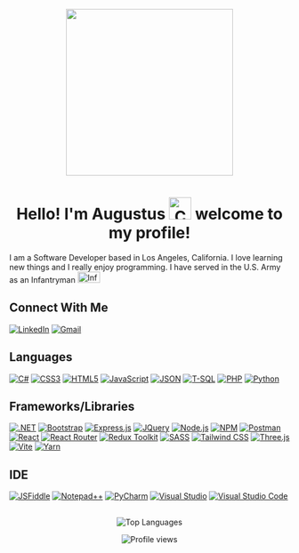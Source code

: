 <p align="center">
  <img src="https://i.giphy.com/media/7NoNw4pMNTvgc/giphy.webp" height="300" width="300"/>
</p>

### <h1 align="center">Hello! I'm Augustus <img alt="Corgi Waving Gif" src="https://i.giphy.com/media/FAFo1M7EC4gRZ4HETH/giphy.webp" title="@corgiyolk" height="40" width="40"/> welcome to my profile!</h1>

I am a Software Developer based in Los Angeles, California. I love learning new things and I really enjoy programming. I have served in the U.S. Army as an Infantryman <img src="https://upload.wikimedia.org/wikipedia/commons/a/ae/USA_-_Army_Infantry_Insignia.png" title="Infantry Crossed Rifles" height="20" width="40"/>

## Connect With Me
[![LinkedIn](https://img.shields.io/badge/LinkedIn-0077B5?style=for-the-badge&logo=linkedin&logoColor=white)](https://www.linkedin.com/in/augustuschong/)
[![Gmail](https://img.shields.io/badge/Gmail-D14836?style=for-the-badge&logo=gmail&logoColor=white)](mailto:augustus.chong.dev@gmail.com)

## Languages
[![C#](https://img.shields.io/badge/C%23-239120?style=for-the-badge&logo=c-sharp&logoColor=white)](https://learn.microsoft.com/en-us/dotnet/csharp/)
[![CSS3](https://img.shields.io/badge/CSS3-1572B6?style=for-the-badge&logo=css3&logoColor=white)](https://www.w3.org/Style/CSS/learning)
[![HTML5](https://img.shields.io/badge/HTML5-E34F26?style=for-the-badge&logo=html5&logoColor=white)](https://html.spec.whatwg.org/dev/)
[![JavaScript](https://img.shields.io/badge/JavaScript-323330?style=for-the-badge&logo=javascript&logoColor=F7DF1E)](https://www.javascript.com/learn)
[![JSON](https://img.shields.io/badge/json-5E5C5C?style=for-the-badge&logo=json&logoColor=white)](https://www.json.org/json-en.html)
[![T-SQL](https://img.shields.io/badge/Microsoft_SQL_Server-CC2927?style=for-the-badge&logo=microsoft-sql-server&logoColor=white)](https://learn.microsoft.com/en-us/sql/t-sql/language-reference?view=sql-server-ver16)
[![PHP](https://img.shields.io/badge/PHP-777BB4?style=for-the-badge&logo=php&logoColor=white)](https://www.php.net/)
[![Python](https://img.shields.io/badge/Python-FFD43B?style=for-the-badge&logo=python&logoColor=blue)](https://www.python.org/)

## Frameworks/Libraries
[![.NET](https://img.shields.io/badge/.NET-512BD4?style=for-the-badge&logo=dotnet&logoColor=white)](https://dotnet.microsoft.com/en-us/learn/dotnet/what-is-dotnet)
[![Bootstrap](https://img.shields.io/badge/Bootstrap-563D7C?style=for-the-badge&logo=bootstrap&logoColor=white)](https://getbootstrap.com/)
[![Express.js](https://img.shields.io/badge/Express.js-000000?style=for-the-badge&logo=express&logoColor=white)](https://expressjs.com/)
[![JQuery](https://img.shields.io/badge/jQuery-0769AD?style=for-the-badge&logo=jquery&logoColor=white)](https://jquery.com/)
[![Node.js](https://img.shields.io/badge/Node.js-339933?style=for-the-badge&logo=nodedotjs&logoColor=white)](https://nodejs.org/en/about/)
[![NPM](https://img.shields.io/badge/npm-CB3837?style=for-the-badge&logo=npm&logoColor=white)](https://www.npmjs.com/)
[![Postman](https://img.shields.io/badge/Postman-FF6C37?style=for-the-badge&logo=Postman&logoColor=white)](https://www.postman.com/product/what-is-postman/)
[![React](https://img.shields.io/badge/React-20232A?style=for-the-badge&logo=react&logoColor=61DAFB)](https://reactjs.org/)
[![React Router](https://img.shields.io/badge/React_Router-CA4245?style=for-the-badge&logo=react-router&logoColor=white)](https://reactrouter.com/en/main/start/overview)
[![Redux Toolkit](https://img.shields.io/badge/Redux-593D88?style=for-the-badge&logo=redux&logoColor=white
)](https://redux-toolkit.js.org/)
[![SASS](https://img.shields.io/badge/Sass-CC6699?style=for-the-badge&logo=sass&logoColor=white)](https://sass-lang.com/)
[![Tailwind CSS](https://img.shields.io/badge/Tailwind_CSS-38B2AC?style=for-the-badge&logo=tailwind-css&logoColor=white
)](https://tailwindcss.com/)
[![Three.js](https://img.shields.io/badge/ThreeJs-black?style=for-the-badge&logo=three.js&logoColor=white
)](https://threejs.org/)
[![Vite](https://img.shields.io/badge/Vite-B73BFE?style=for-the-badge&logo=vite&logoColor=FFD62E
)](https://vitejs.dev/)
[![Yarn](https://img.shields.io/badge/Yarn-2C8EBB?style=for-the-badge&logo=yarn&logoColor=white)](https://yarnpkg.com/)

## IDE
[![JSFiddle](https://img.shields.io/badge/JSFiddle-0084FF?style=for-the-badge&logo=JSFiddle&logoColor=white)](https://jsfiddle.net/)
[![Notepad++](https://img.shields.io/badge/Notepad++-90E59A.svg?style=for-the-badge&logo=notepad%2B%2B&logoColor=black)](https://notepad-plus-plus.org/)
[![PyCharm](https://img.shields.io/badge/PyCharm-000000.svg?&style=for-the-badge&logo=PyCharm&logoColor=white)](https://www.jetbrains.com/pycharm/)
[![Visual Studio](https://img.shields.io/badge/Visual_Studio-5C2D91?style=for-the-badge&logo=visual%20studio&logoColor=white)](https://visualstudio.microsoft.com/#vs-section)
[![Visual Studio Code](https://img.shields.io/badge/Visual_Studio_Code-0078D4?style=for-the-badge&logo=visual%20studio%20code&logoColor=white)](https://code.visualstudio.com/)

##
<div align="center">
  
  <picture>
    <source media="(prefers-color-scheme: dark)" srcset="https://github-readme-stats.vercel.app/api/top-langs/?username=AugustusChong&layout=compact&theme=algolia">
    <source media="(prefers-color-scheme: light)" srcset="https://github-readme-stats.vercel.app/api/top-langs/?username=AugustusChong&layout=compact&theme=default">
    <img alt="Top Languages" src="https://github-readme-stats.vercel.app/api/top-langs/?username=AugustusChong&layout=compact&theme=default">
  </picture>

  ![Profile views](https://gpvc.arturio.dev/AugustusChong)

</div>

<!--
**AugustusChong/AugustusChong** is a ✨ _special_ ✨ repository because its `README.md` (this file) appears on your GitHub profile.

Here are some ideas to get you started:

- 🔭 I’m currently working on ...
- 🌱 I’m currently learning ...
- 👯 I’m looking to collaborate on ...
- 🤔 I’m looking for help with ...
- 💬 Ask me about ...
- 📫 How to reach me: ...
- 😄 Pronouns: ...
- ⚡ Fun fact: ...
-->
